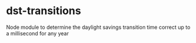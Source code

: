 # dst-transitions
Node module to determine the daylight savings transition time correct up to a millisecond for any year
